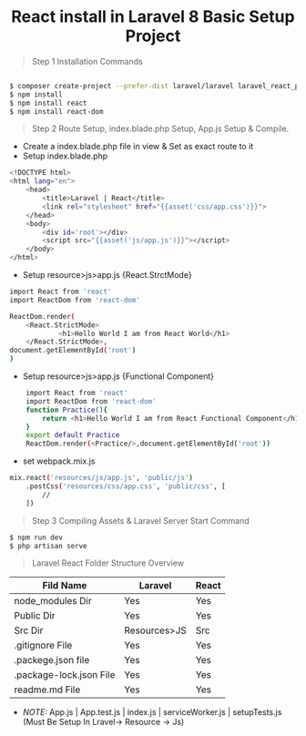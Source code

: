 <h1 align="center">React install in Laravel 8 Basic Setup Project</h1>

> Step 1 Installation Commands

```sh

$ composer create-project --prefer-dist laravel/laravel laravel_react_practice
$ npm install
$ npm install react
$ npm install react-dom

```

> Step 2 Route Setup, index.blade.php Setup, App.js Setup & Compile.

- Create a index.blade.php file in view & Set as exact route to it
- Setup index.blade.php
```sh
<!DOCTYPE html>
<html lang="en">
    <head>
        <title>Laravel | React</title>
        <link rel="stylesheet" href="{{asset('css/app.css')}}">
    </head>
    <body>
        <div id='root'></div>
        <script src="{{asset('js/app.js')}}"></script>
    </body>
</html>
```
- Setup resource>js>app.js {React.StrctMode}
```sh
import React from 'react'
import ReactDom from 'react-dom'

ReactDom.render(
    <React.StrictMode>
            <h1>Hello World I am from React World</h1>
    </React.StrictMode>,
document.getElementById('root')
)
```
- Setup resource>js>app.js {Functional Component}
```sh
    import React from 'react'
    import ReactDom from 'react-dom'
    function Practice(){
        return <h1>Hello World I am from React Functional Component</h1>
    }
    export default Practice
    ReactDom.render(<Practice/>,document.getElementById('root'))
```
- set webpack.mix.js

```sh 
mix.react('resources/js/app.js', 'public/js')
    .postCss('resources/css/app.css', 'public/css', [
        //
    ])
```
> Step 3 Compiling Assets & Laravel Server Start Command

```sh
$ npm run dev
$ php artisan serve

``` 
> Laravel React Folder Structure Overview

| Fild Name | Laravel | React|
| ------ | ------ | ------ |
| node_modules Dir | Yes |  Yes |
| Public Dir | Yes | Yes |
| Src Dir | Resources>JS | Src |
| .gitignore File | Yes | Yes |
| .packege.json file | Yes | Yes |
| .package-lock.json File | Yes | Yes |
| readme.md File | Yes | Yes |

- *NOTE:*  App.js | App.test.js | index.js | serviceWorker.js | setupTests.js (Must Be Setup In Lravel-> Resource -> Js)

